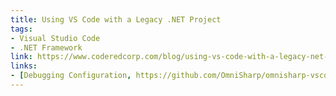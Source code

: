 ```yaml
---
title: Using VS Code with a Legacy .NET Project
tags:
- Visual Studio Code
- .NET Framework
link: https://www.coderedcorp.com/blog/using-vs-code-with-a-legacy-net-project/
links:
- [Debugging Configuration, https://github.com/OmniSharp/omnisharp-vscode/wiki/Desktop-.NET-Framework (64-bit only)]
---
```

